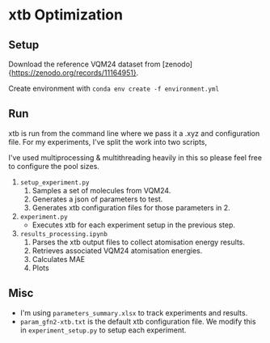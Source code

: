 # xtb Optimization

## Setup

Download the reference VQM24 dataset from [zenodo]{<https://zenodo.org/records/11164951}>.

Create environment with `conda env create -f environment.yml`

## Run

xtb is run from the command line where we pass it a .xyz and configuration file. For my experiments, I've split the work into two scripts,

I've used multiprocessing & multithreading heavily in this so please feel free to configure the pool sizes.

1. `setup_experiment.py`
   1. Samples a set of molecules from VQM24.
   2. Generates a json of parameters to test.
   3. Generates xtb configuration files for those parameters in 2.
2. `experiment.py`
   - Executes xtb for each experiment setup in the previous step.
3. `results_processing.ipynb`
   1. Parses the xtb output files to collect atomisation energy results.
   2. Retrieves associated VQM24 atomisation energies.
   3. Calculates MAE
   4. Plots

## Misc
- I'm using ```parameters_summary.xlsx``` to track experiments and results.
- ```param_gfn2-xtb.txt``` is the default xtb configuration file. We modify this in ```experiment_setup.py``` to setup each experiment.
